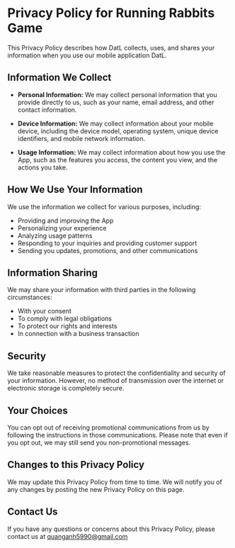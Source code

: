 # Privacy Policy for Running Rabbits Game

This Privacy Policy describes how DatL collects, uses, and shares your information when you use our mobile application DatL.

## Information We Collect

- **Personal Information:** We may collect personal information that you provide directly to us, such as your name, email address, and other contact information.

- **Device Information:** We may collect information about your mobile device, including the device model, operating system, unique device identifiers, and mobile network information.

- **Usage Information:** We may collect information about how you use the App, such as the features you access, the content you view, and the actions you take.

## How We Use Your Information

We use the information we collect for various purposes, including:

- Providing and improving the App
- Personalizing your experience
- Analyzing usage patterns
- Responding to your inquiries and providing customer support
- Sending you updates, promotions, and other communications

## Information Sharing

We may share your information with third parties in the following circumstances:

- With your consent
- To comply with legal obligations
- To protect our rights and interests
- In connection with a business transaction

## Security

We take reasonable measures to protect the confidentiality and security of your information. However, no method of transmission over the internet or electronic storage is completely secure.

## Your Choices

You can opt out of receiving promotional communications from us by following the instructions in those communications. Please note that even if you opt out, we may still send you non-promotional messages.

## Changes to this Privacy Policy

We may update this Privacy Policy from time to time. We will notify you of any changes by posting the new Privacy Policy on this page.

## Contact Us

If you have any questions or concerns about this Privacy Policy, please contact us at quanganh5990@gmail.com

